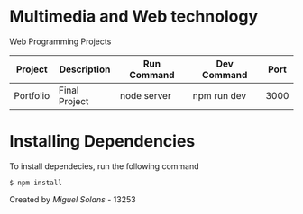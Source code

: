 # 	Multimedia and Web technology
Web Programming Projects

| Project       | Description    |Run Command   | Dev Command | Port      |
| ------------- | -------------- |------------- | ----------- | --------- |
| Portfolio     | Final Project  | node server  | npm run dev | 3000      |

# Installing Dependencies

To install dependecies, run the following command

`$ npm install` 

Created  by *Miguel Solans*  - 13253